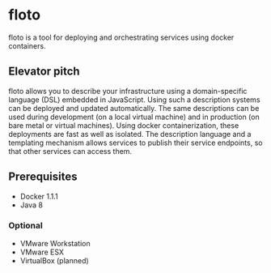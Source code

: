 # floto

floto is a tool for deploying and orchestrating services using docker containers.

## Elevator pitch

floto allows you to describe your infrastructure using a domain-specific language (DSL) embedded in JavaScript.
Using such a description systems can be deployed and updated automatically.
The same descriptions can be used during development (on a local virtual machine) and in production (on bare metal or virtual machines).
Using docker containerization, these deployments are fast as well as isolated.
The description language and a templating mechanism allows services to publish their service endpoints, so that other services can access them.

## Prerequisites

* Docker 1.1.1
* Java 8

### Optional

* VMware Workstation
* VMware ESX
* VirtualBox (planned)